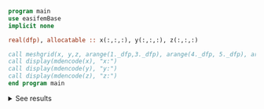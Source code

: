 ```fortran
program main
use easifemBase
implicit none

real(dfp), allocatable :: x(:,:,:), y(:,:,:), z(:,:,:)

call meshgrid(x, y,z, arange(1._dfp,3._dfp), arange(4._dfp, 5._dfp), arange(6._dfp, 7._dfp) )
call display(mdencode(x), "x:")
call display(mdencode(y), "y:")
call display(mdencode(z), "z:")
end program main
```

<details>
<summary>See results</summary>
<div>

x:( :, :,  1 ) = 

 |  |  | 
 |  --- |  --- | 
 | 1 | 1 | 
 | 2 | 2 | 
 | 3 | 3 | 

( :, :,  2 ) = 

 |  |  | 
 |  --- |  --- | 
 | 1 | 1 | 
 | 2 | 2 | 
 | 3 | 3 | 

y:( :, :,  1 ) = 

 |  |  | 
 |  --- |  --- | 
 | 4 | 5 | 
 | 4 | 5 | 
 | 4 | 5 | 

( :, :,  2 ) = 

 |  |  | 
 |  --- |  --- | 
 | 4 | 5 | 
 | 4 | 5 | 
 | 4 | 5 | 

z:( :, :,  1 ) = 

 |  |  | 
 |  --- |  --- | 
 | 6 | 6 | 
 | 6 | 6 | 
 | 6 | 6 | 

( :, :,  2 ) = 

 |  |  | 
 |  --- |  --- | 
 | 7 | 7 | 
 | 7 | 7 | 
 | 7 | 7 | 

</div>
</details>
